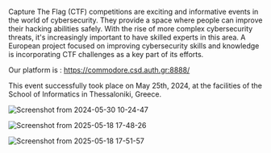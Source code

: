 Capture The Flag (CTF) competitions are exciting and informative events in the world of cybersecurity. They provide a space where people can improve their hacking abilities safely. With the rise of more complex cybersecurity threats, it's increasingly important to have skilled experts in this area. A European project focused on improving cybersecurity skills and knowledge is incorporating CTF challenges as a key part of its efforts.

Our platform is : https://commodore.csd.auth.gr:8888/

This event successfully took place on May 25th, 2024, at the facilities of the School of Informatics in Thessaloniki, Greece.

![Screenshot from 2024-05-30 10-24-47](https://github.com/SecureEU/dissemination-stream/assets/7658241/50c1defd-8eb7-44ed-b30c-bdd18561d081)

![Screenshot from 2025-05-18 17-48-26](https://github.com/user-attachments/assets/272c883a-3533-4247-bf9b-c3f9ea03d08c)


![Screenshot from 2025-05-18 17-51-57](https://github.com/user-attachments/assets/0bdc992a-483a-4706-a2ab-e84d5b937e48)

